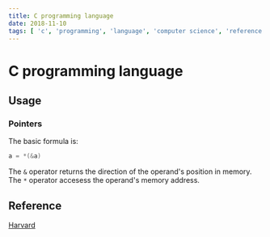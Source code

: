 ```yaml
---
title: C programming language
date: 2018-11-10
tags: [ 'c', 'programming', 'language', 'computer science', 'reference', 'guide' ]
---
```


# C programming language

## Usage

### Pointers

The basic formula is:

```c
a = *(&a)
```

The `&` operator returns the direction of the operand's position in memory.
The `*` operator accesess the operand's memory address.

## Reference

[Harvard](http://cslibrary.stanford.edu/101/EssentialC.pdf)
